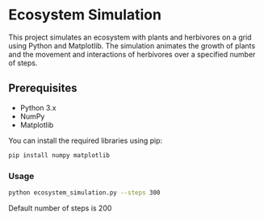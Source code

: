 # Ecosystem Simulation

This project simulates an ecosystem with plants and herbivores on a grid using Python and Matplotlib. The simulation animates the growth of plants and the movement and interactions of herbivores over a specified number of steps.

## Prerequisites

- Python 3.x
- NumPy
- Matplotlib

You can install the required libraries using pip:

```bash
pip install numpy matplotlib
```

### Usage
```bash
python ecosystem_simulation.py --steps 300
```
Default number of steps is 200 